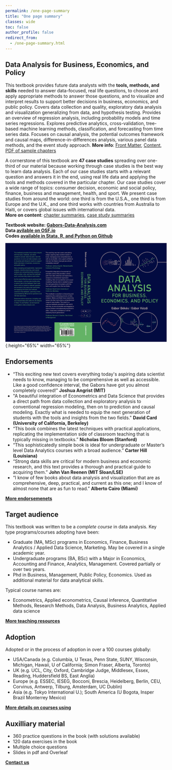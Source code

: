 ```yaml
---
permalink: /one-page-summary
title: "One page summary"
classes: wide
toc: false
author_profile: false
redirect_from:
  - /one-page-summary.html
---
```



## Data Analysis for Business, Economics, and Policy
This textbook provides future data analysts with the **tools, methods, and skills** needed to answer data-focused, real life questions, to choose and apply appropriate methods to answer those questions, and to visualize and interpret results to support better decisions in business, economics, and public policy. Covers data collection and quality, exploratory data analysis and visualization generalizing from data, and hypothesis testing. Provides an overview of regression analysis, including probability models and time series regressions. Explores predictive analytics, cross-validation, tree-based machine learning methods, classification, and forecasting from time series data. Focuses on causal analysis, the potential outcomes framework and causal maps, difference-in-differences analysis, various panel data methods, and the event study approach.
**More info**: [Front Matter](https://assets.cambridge.org/97811084/83018/frontmatter/9781108483018_frontmatter.pdf), [Content](https://assets.cambridge.org/97811084/83018/toc/9781108483018_toc.pdf), [PDF of sample chapters](https://www.book2look.com/vbook.aspx?id=9781108483018)   

A cornerstone of this textbook are **47 case studies** spreading over one-third of our material because working through case studies is the best way to learn data analysis. Each of our case studies starts with a relevant question and answers it in the end, using real life data and applying the tools and methods covered in the particular chapter.  Our case studies cover a wide range of topics: consumer decision, economic and social policy, finance, business and management, health, and sport. We present case studies from around the world: one third is from the U.S.A., one third is from Europe and the U.K., and one third works with countries from Australia to Haiti, or covers global issues with international data.   
**More on content**: [chapter summaries](/chapters/), [case study summaries](/casestudies/)

**Textbook website: [Gabors-Data-Analysis.com](https://gabors-data-analysis.com/)**  
**Data [avilable on OSF.io](https://osf.io/7epdj/)**  
**Codes [available in Stata, R, and Python on Github](https://github.com/gabors-data-analysis/da_case_studies)**  

![textbook cover](images/cover-full_hd.png){:height="65%" width="65%"}


## Endorsements

* “This exciting new text covers everything today's aspiring data scientist needs to know, managing to be comprehensive as well as accessible.  Like a good confidence interval, the Gabors have got you almost completely covered!”  **Joshua Angrist (MIT)**
* "A beautiful integration of Econometrics and Data Science that provides a direct path from data collection and exploratory analysis to conventional regression modeling, then on to prediction and causal modeling. Exactly what is needed to equip the next generation of students with the tools and insights from the two fields." **David Card (University of California, Berkeley)** 
* “This book combines the latest techniques with practical applications, replicating the implementation side of classroom teaching that is typically missing in textbooks.” **Nicholas Bloom (Stanford)**
* “This sophisticatedly simple book is ideal for undergraduate or Master’s level Data Analytics courses with a broad audience.” 
**Carter Hill (Louisiana)**
* “Strong data skills are critical for modern business and economic research, and this text provides a thorough and practical guide to acquiring them.”   **John Van Reenen (MIT Sloan/LSE)**
* “I know of few books about data analysis and visualization that are as comprehensive, deep, practical, and current as this one; and I know of almost none that are as fun to read.”  **Alberto Cairo (Miami)**

[**More endorsemenets**](/endorsements)


## Target audience

This textbook was written to be a *complete course* in data analysis. Key type programs/courses adopting have been: 
* Graduate (MA, MSc) programs in Economics, Finance, Business Analytics / Applied Data Science, Marketing. May be covered in a single academic year. 
* Undergraduate programs (BA, BSc) with a Major in Economics, Accounting and Finance, Analytics, Management. Covered partially or over two years. 
* Phd in Business, Management, Public Policy, Economics. Used as additional material for data analytical skills. 

Typical course names are: 
* Econometrics, Applied econometrics, Causal inference, Quantitative Methods, Research Methods, Data Analysis, Business Analytics, Applied data science

**[More teaching resources](/resources/)**


## Adoption
Adopted or in the process of adoption in over a 100 courses globally: 
* USA/Canada (e.g. Columbia, U Texas, Penn State, SUNY, Wisconsin, Michigan, Hawaii, U of California; Simon Fraser, Alberta, Toronto)
* UK (e.g.  UCL, City, Oxford, Cambridge Judge, Middlesex, Essex, Reading, Huddersfield BS, East Anglia)
* Europe (e.g. ESSEC, IESEG, Bocconi,  Brescia, Heidelberg, Berlin, CEU, Corvinus, Antwerp, Tilburg, Amsterdam, UC Dublin)
* Asia (e.g. Tokyo International U.); South America (U Bogota, Insper Brazil Monterrey Mexico) 

[**More details on courses using**](/courses-using/)

## Auxilliary material
* 360 practice questions in the book (with solutions available)
* 120 data exercises in the book
* Multiple choice questions
* Slides in pdf and Overleaf 

[**Contact us**](/contact-us/)

